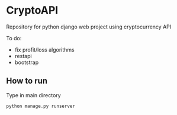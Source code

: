 # CryptoAPI
Repository for python django web project using cryptocurrency API

To do:
- fix profit/loss algorithms
- restapi
- bootstrap

## How to run
Type in main directory
```
python manage.py runserver
```

